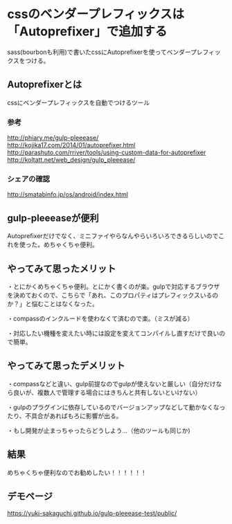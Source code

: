 # cssのベンダープレフィックスは「Autoprefixer」で追加する
sass(bourbonも利用)で書いたcssにAutoprefixerを使ってベンダープレフィックスをつける。


## Autoprefixerとは
cssにベンダープレフィックスを自動でつけるツール


### 参考
http://phiary.me/gulp-pleeease/
http://kojika17.com/2014/01/autoprefixer.html
http://parashuto.com/rriver/tools/using-custom-data-for-autoprefixer
http://koltatt.net/web_design/gulp_pleeease/

### シェアの確認
http://smatabinfo.jp/os/android/index.html



## gulp-pleeeaseが便利
Autoprefixerだけでなく、ミニファイやらなんやらいろいろできるらしいのでこれを使った。めちゃくちゃ便利。


## やってみて思ったメリット
・とにかくめちゃくちゃ便利。とにかく書くのが楽。gulpで対応するブラウザを決めておくので、こちらで「あれ、このプロパティはプレフィックスいるのか？」と悩むことはなくなった。

・compassのインクルードを使わなくて済むので楽。（ミスが減る）

・対応したい機種を変えたい時には設定を変えてコンパイルし直すだけで良いので簡単。


## やってみて思ったデメリット
・compassなどと違い、gulp前提なのでgulpが使えないと厳しい（自分だけなら良いが、複数人で管理する場合にはきちんと共有しないといけない）

・gulpのプラグインに依存しているのでバージョンアップなどして動かなくなったり、不具合があればもろに影響が出る。

・もし開発が止まっちゃったらどうしよう...（他のツールも同じか)


## 結果
めちゃくちゃ便利なのでお勧めしたい！！！！！！


## デモページ
https://yuki-sakaguchi.github.io/gulp-pleeease-test/public/
